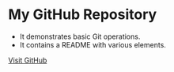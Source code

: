 # My GitHub Repository


- It demonstrates basic Git operations.
- It contains a README with various elements.


[Visit GitHub](https://github.com/)
